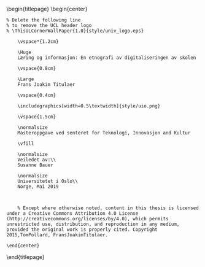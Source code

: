 <!--
This is the Latex-heavy title page.
People outside UCL may want to remove the header logo
and add the centred logo
-->


\begin{titlepage}
    \begin{center}

    % Delete the following line
    % to remove the UCL header logo
    % \ThisULCornerWallPaper{1.0}{style/univ_logo.eps}

        \vspace*{1.2cm}

        \Huge
        Læring og informasjon: En etnografi av digitaliseringen av skolen

        \vspace{0.8cm}

        \Large
        Frans Joakim Titulaer

        \vspace{0.4cm}

        \includegraphics[width=0.5\textwidth]{style/uio.png}

        \vspace{1.5cm}

        \normalsize
        Masteroppgave ved senteret for Teknologi, Innovasjon and Kultur

        \vfill

        \normalsize
        Veiledet av:\\
        Susanne Bauer

        \normalsize
        Universitetet i Oslo\\
        Norge, Mai 2019



        % Except where otherwise noted, content in this thesis is licensed under a Creative Commons Attribution 4.0 License (http://creativecommons.org/licenses/by/4.0), which permits unrestricted use, distribution, and reproduction in any medium, provided the original work is properly cited. Copyright 2015,TomPollard, FransJoakimTitulaer.

    \end{center}
\end{titlepage}
